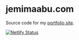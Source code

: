 # jemimaabu.com

Source code for my [portfolio site](https://www.jemimaabu.com).

[![Netlify Status](https://api.netlify.com/api/v1/badges/7805a2dc-c2b7-4d96-85e5-ea8956db88e0/deploy-status)](https://app.netlify.com/sites/jemimaabu/deploys)
